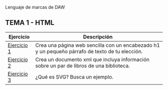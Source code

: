 Lenguaje de marcas de DAW
## TEMA 1 - HTML
Ejercicio | Descripción
----------|------------
[Ejercicio 1](/Tema1/Pagina.xml)| Crea una página web sencilla con un encabezado h1 y un pequeño párrafo de texto de tu elección.
[Ejercicio 2](/Tema1/Biblioteca.xml)| Crea un documento xml que incluya información sobre un par de libros de una biblioteca.
[Ejercicio 3](/Tema1/biblioteca.xml)| ¿Qué es SVG? Busca un ejemplo.
